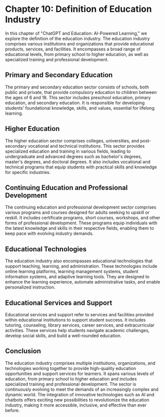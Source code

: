 Chapter 10: Definition of Education Industry
============================================

In this chapter of "ChatGPT and Education: AI-Powered Learning," we explore the definition of the education industry. The education industry comprises various institutions and organizations that provide educational products, services, and facilities. It encompasses a broad range of educational levels, from primary school to higher education, as well as specialized training and professional development.

Primary and Secondary Education
-------------------------------

The primary and secondary education sector consists of schools, both public and private, that provide compulsory education to children between the ages of 6 and 18. This sector includes preschool education, primary education, and secondary education. It is responsible for developing students' foundational knowledge, skills, and values, essential for lifelong learning.

Higher Education
----------------

The higher education sector comprises colleges, universities, and post-secondary vocational and technical institutions. This sector provides specialized education and training in various fields, leading to undergraduate and advanced degrees such as bachelor's degrees, master's degrees, and doctoral degrees. It also includes vocational and technical programs that equip students with practical skills and knowledge for specific industries.

Continuing Education and Professional Development
-------------------------------------------------

The continuing education and professional development sector comprises various programs and courses designed for adults seeking to upskill or reskill. It includes certificate programs, short courses, workshops, and other forms of professional development. These programs equip individuals with the latest knowledge and skills in their respective fields, enabling them to keep pace with evolving industry demands.

Educational Technologies
------------------------

The education industry also encompasses educational technologies that support teaching, learning, and administration. These technologies include online learning platforms, learning management systems, student information systems, and adaptive learning tools. They are designed to enhance the learning experience, automate administrative tasks, and enable personalized instruction.

Educational Services and Support
--------------------------------

Educational services and support refer to services and facilities provided within educational institutions to support student success. It includes tutoring, counseling, library services, career services, and extracurricular activities. These services help students navigate academic challenges, develop social skills, and build a well-rounded education.

Conclusion
----------

The education industry comprises multiple institutions, organizations, and technologies working together to provide high-quality education opportunities and support services for learners. It spans various levels of education, from primary school to higher education and includes specialized training and professional development. The sector is continuously evolving to meet the demands of an increasingly complex and dynamic world. The integration of innovative technologies such as AI and chatbots offers exciting new possibilities to revolutionize the education industry, making it more accessible, inclusive, and effective than ever before.
